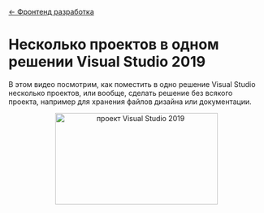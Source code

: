 ﻿[← Фронтенд разработка](/README.md)  

# Несколько проектов в одном решении Visual Studio 2019

В этом видео посмотрим, как поместить в одно решение Visual Studio несколько проектов, или вообще, сделать решение без всякого проекта, например для хранения файлов дизайна или документации.

<p align="center">
   <a  href="https://youtu.be/VIN-lN0X1ys" target="_blank" title="видео: Несколько проектов в одном решении Visual Studio 2019" >
       <img src="https://img.youtube.com/vi/VIN-lN0X1ys/mqdefault.jpg" width="320" height="180" alt="проект Visual Studio 2019">
   </a>
</p>

